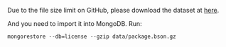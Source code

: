 Due to the file size limit on GitHub, please download the dataset at [here](https://figshare.com/s/1fcea61928e416533380).

And you need to import it into MongoDB. Run:

```
mongorestore --db=license --gzip data/package.bson.gz
```